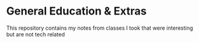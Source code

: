 # General Education & Extras

This repository contains my notes from classes I took that were interesting but are not tech related
